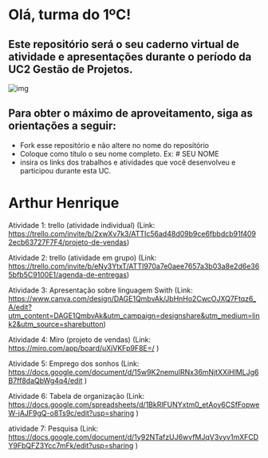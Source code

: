 # Olá, turma do 1ºC! 
## Este repositório será o seu caderno virtual de atividade e apresentações durante o período da UC2 Gestão de Projetos. 

![img](https://blog.acelerato.com/wp-content/uploads/2020/08/5-beneficios-da-gesta%CC%83o-de-projetos-para-a-sua-empresa-1200x640.png)

## Para obter o máximo de aproveitamento, siga as orientações a seguir:

- Fork esse repositório e não altere no nome do repositório
- Coloque como título o seu nome completo. Ex: # SEU NOME
- insira os links dos trabalhos e atividades que você desenvolveu e participou durante esta UC.

# Arthur Henrique

Atividade 1: trello (atividade individual)
(Link: https://trello.com/invite/b/2xwXv7k3/ATTIc56ad48d09b9ce6fbbdcb91f4092ecb63727F7F4/projeto-de-vendas)

Atividade 2: trello (atividade em grupo)
(Link: https://trello.com/invite/b/eNy3YtxT/ATTI970a7e0aee7657a3b03a8e2d6e365bfb5C9100E1/agenda-de-entregas)

Atividade 3: Apresentação sobre linguagem Swith
(Link: https://www.canva.com/design/DAGE1QmbvAk/JbHnHo2CwcOJXQ7Ftqz6_A/edit?utm_content=DAGE1QmbvAk&utm_campaign=designshare&utm_medium=link2&utm_source=sharebutton)

Atividade 4: Miro (projeto de vendas)
(Link: https://miro.com/app/board/uXjVKFp9F8E=/ )

Atividade 5: Emprego dos sonhos
(Link: https://docs.google.com/document/d/15w9K2nemulRNx36mNjtXXiHlMLJg6B7ff8daQbWg4q4/edit )

Atividade 6: Tabela de organização
(Link: https://docs.google.com/spreadsheets/d/1BkRlFUNYxtm0_etAoy6CSfFopweW-jAJF9gQ-o8Ts9c/edit?usp=sharing )

atividade 7: Pesquisa
(Link: https://docs.google.com/document/d/1y92NTafzUJ6wvfMJqV3vyv1mXFCDY9FbQFZ3Ycc7mFk/edit?usp=sharing )